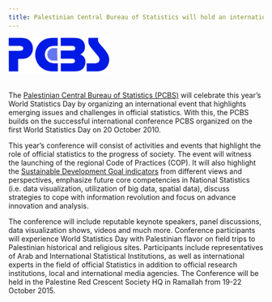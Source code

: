 ```yaml
---
title: Palestinian Central Bureau of Statistics will hold an international event to celebrate World Statistics Day 2015
---
```

<img src="/images/PCBS_logo.jpg" alt="Palestinian Central Bureau of Statistics" style="width:200px"><br><br>

The <a href="/files/WSD_PS_2015.pdf" target="_blank">Palestinian Central Bureau of Statistics (PCBS)</a> will celebrate this year’s World Statistics Day by organizing an international event that highlights emerging issues and challenges in official statistics. With this, the PCBS builds on the successful international conference PCBS organized on the first World Statistics Day on 20 October 2010.

This year’s conference will consist of activities and events that highlight the role of official statistics to the progress of society. The event will witness the launching of the regional Code of Practices (COP). It will also highlight the <a href="http://unstats.un.org/sdgs/" target="_blank">Sustainable Development Goal indicators</a> from different views and perspectives, emphasize future core competencies in National Statistics (i.e. data visualization, utilization of big data, spatial data), discuss strategies to cope with information revolution and focus on advance innovation and analysis.

The conference will include reputable keynote speakers, panel discussions, data visualization shows, videos and much more. Conference participants will experience World Statistics Day with Palestinian flavor on field trips to Palestinian historical and religious sites. Participants include representatives of Arab and International Statistical Institutions, as well as international experts in the field of official Statistics in addition to official research institutions, local and international media agencies. The Conference will be held in the Palestine Red Crescent Society HQ in Ramallah from 19-22 October 2015.    
